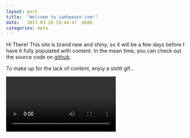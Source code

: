 ```yaml
---
layout: post
title:  "Welcome to samhemann.com!"
date:   2017-03-20 19:44:47 -0600
categories: meta
---
```


Hi There! This site is brand new and shiny, so it will be a few days 
before I have it fully populated with content. In the mean time, you 
can check out the source code on [github](https://github.com/metasloth/metasloth.github.io). 

To make up for the lack of content, enjoy a sloth gif...
<div class="vidcenter">
<video preload="auto" autoplay="autoplay" loop="loop" style="width: 300px;">
    <source src="//i.imgur.com/hGcZAHs.webm" type="video/webm"></source>
</video>
</div>
